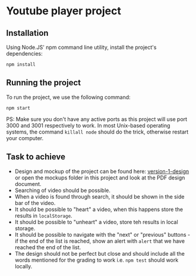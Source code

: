 # Youtube player project

## Installation

Using Node.JS' npm command line utility, install the project's dependencies:

`npm install`

## Running the project

To run the project, we use the following command:

`npm start`

PS: Make sure you don't have any active ports as this project will use port 3000 and 3001 respectively to work. In most Unix-based operating systems, the command `killall node` should do the trick, otherwise restart your computer.
## Task to achieve
- Design and mockup of the project can be found here: [version-1-design](mockups/version-1-design.pdf) or open the mockups folder in this project and look at the PDF design document.
- Searching of video should be possible.
- When a video is found through search, it should be shown in the side bar of the video.
- It should be possible to "heart" a video, when this happens store the results in `localStorage`.
- It should be possible to "unheart" a video, store teh results in local storage.
- It should be possible to navigate with the "next" or "previous" buttons - if the end of the list is reached, show an alert with `alert` that we have reached the end of the list.
- The design should not be perfect but close and should include all the words mentioned for the grading to work i.e. `npm test` should work locally.



